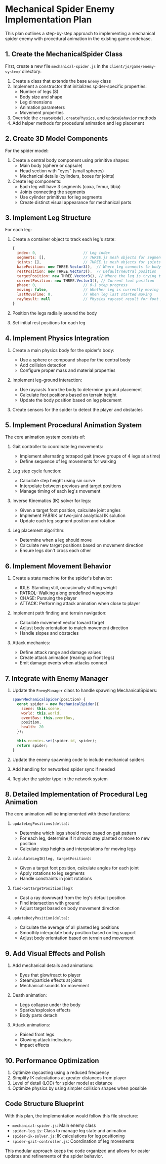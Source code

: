 # Mechanical Spider Enemy Implementation Plan

This plan outlines a step-by-step approach to implementing a mechanical spider enemy with procedural animation in the existing game codebase.

## 1. Create the MechanicalSpider Class

First, create a new file `mechanical-spider.js` in the `client/js/game/enemy-system/` directory:

1. Create a class that extends the base `Enemy` class
2. Implement a constructor that initializes spider-specific properties:
   - Number of legs (8)
   - Body size and shape
   - Leg dimensions
   - Animation parameters
   - Movement properties
3. Override the `createModel`, `createPhysics`, and `updateBehavior` methods
4. Add helper methods for procedural animation and leg placement

## 2. Create 3D Model Components

For the spider model:

1. Create a central body component using primitive shapes:
   - Main body (sphere or capsule)
   - Head section with "eyes" (small spheres)
   - Mechanical details (cylinders, boxes for joints)
2. Create leg components:
   - Each leg will have 3 segments (coxa, femur, tibia)
   - Joints connecting the segments
   - Use cylinder primitives for leg segments
   - Create distinct visual appearance for mechanical parts

## 3. Implement Leg Structure

For each leg:

1. Create a container object to track each leg's state:
   ```javascript
   {
     index: 0,                     // Leg index
     segments: [],                 // THREE.js mesh objects for segments
     joints: [],                   // THREE.js mesh objects for joints
     basePosition: new THREE.Vector3(),  // Where leg connects to body
     restPosition: new THREE.Vector3(),  // Default/neutral position
     targetPosition: new THREE.Vector3(), // Where the leg is trying to reach
     currentPosition: new THREE.Vector3(), // Current foot position
     phase: 0,                     // 0-1 step progress
     moving: false,                // Whether leg is currently moving
     lastMoveTime: 0,              // When leg last started moving
     rayResult: null               // Physics raycast result for foot placement
   }
   ```

2. Position the legs radially around the body
3. Set initial rest positions for each leg

## 4. Implement Physics Integration

1. Create a main physics body for the spider's body:
   - Use a sphere or compound shape for the central body
   - Add collision detection
   - Configure proper mass and material properties

2. Implement leg-ground interaction:
   - Use raycasts from the body to determine ground placement
   - Calculate foot positions based on terrain height
   - Update the body position based on leg placement

3. Create sensors for the spider to detect the player and obstacles

## 5. Implement Procedural Animation System

The core animation system consists of:

1. Gait controller to coordinate leg movements:
   - Implement alternating tetrapod gait (move groups of 4 legs at a time)
   - Define sequence of leg movements for walking

2. Leg step cycle function:
   - Calculate step height using sin curve 
   - Interpolate between previous and target positions
   - Manage timing of each leg's movement

3. Inverse Kinematics (IK) solver for legs:
   - Given a target foot position, calculate joint angles
   - Implement FABRIK or two-joint analytical IK solution
   - Update each leg segment position and rotation

4. Leg placement algorithm:
   - Determine when a leg should move
   - Calculate new target positions based on movement direction
   - Ensure legs don't cross each other

## 6. Implement Movement Behavior

1. Create a state machine for the spider's behavior:
   - IDLE: Standing still, occasionally shifting weight
   - PATROL: Walking along predefined waypoints
   - CHASE: Pursuing the player
   - ATTACK: Performing attack animation when close to player

2. Implement path finding and terrain navigation:
   - Calculate movement vector toward target
   - Adjust body orientation to match movement direction
   - Handle slopes and obstacles

3. Attack mechanics:
   - Define attack range and damage values
   - Create attack animation (rearing up front legs)
   - Emit damage events when attacks connect

## 7. Integrate with Enemy Manager

1. Update the `EnemyManager` class to handle spawning MechanicalSpiders:
   ```javascript
   spawnMechanicalSpider(position) {
     const spider = new MechanicalSpider({
       scene: this.scene,
       world: this.world,
       eventBus: this.eventBus,
       position,
       health: 20
     });
     
     this.enemies.set(spider.id, spider);
     return spider;
   }
   ```

2. Update the enemy spawning code to include mechanical spiders
3. Add handling for networked spider sync if needed
4. Register the spider type in the network system

## 8. Detailed Implementation of Procedural Leg Animation

The core animation will be implemented with these functions:

1. `updateLegPositions(delta)`:
   - Determine which legs should move based on gait pattern
   - For each leg, determine if it should stay planted or move to new position
   - Calculate step heights and interpolations for moving legs

2. `calculateLegIK(leg, targetPosition)`:
   - Given a target foot position, calculate angles for each joint
   - Apply rotations to leg segments
   - Handle constraints in joint rotations

3. `findFootTargetPosition(leg)`:
   - Cast a ray downward from the leg's default position
   - Find intersection with ground
   - Adjust target based on body movement direction

4. `updateBodyPosition(delta)`:
   - Calculate the average of all planted leg positions
   - Smoothly interpolate body position based on leg support
   - Adjust body orientation based on terrain and movement

## 9. Add Visual Effects and Polish

1. Add mechanical details and animations:
   - Eyes that glow/react to player
   - Steam/particle effects at joints
   - Mechanical sounds for movement

2. Death animation:
   - Legs collapse under the body
   - Sparks/explosion effects
   - Body parts detach

3. Attack animations:
   - Raised front legs
   - Glowing attack indicators
   - Impact effects

## 10. Performance Optimization

1. Optimize raycasting using a reduced frequency
2. Simplify IK calculations at greater distances from player
3. Level of detail (LOD) for spider model at distance
4. Optimize physics by using simpler collision shapes when possible

## Code Structure Blueprint

With this plan, the implementation would follow this file structure:

- `mechanical-spider.js`: Main enemy class
- `spider-leg.js`: Class to manage leg state and animation
- `spider-ik-solver.js`: IK calculations for leg positioning
- `spider-gait-controller.js`: Coordination of leg movements

This modular approach keeps the code organized and allows for easier updates and refinements of the spider behavior.